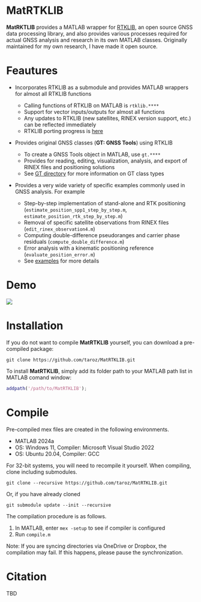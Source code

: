 # MatRTKLIB
**MatRKTLIB** provides a MATLAB wrapper for [RTKLIB](https://github.com/tomojitakasu/RTKLIB), an open source GNSS data processing library, and also provides various processes required for actual GNSS analysis and research in its own MATLAB classes. Originally maintained for my own research, I have made it open source.

# Feautures
- Incorporates RTKLIB as a submodule and provides MATLAB wrappers for almost all RTKLIB functions
  - Calling functions of RTKLIB on MATLAB is `rtklib.****`
  - Support for vector inputs/outputs for almost all functions
  - Any updates to RTKLIB (new satellites, RINEX version support, etc.) can be reflected immediately
  - RTKLIB porting progress is [here](./src/)

- Provides original GNSS classes (**GT: GNSS Tools**) using RTKLIB
  - To create a GNSS Tools object in MATLAB, use `gt.****`
  - Provides for reading, editing, visualization, analysis, and export of RINEX files and positioning solutions
  - See [GT directory](./+gt) for more information on GT class types

- Provides a very wide variety of specific examples commonly used in GNSS analysis. For example
  - Step-by-step implementation of stand-alone and RTK positioning (`estimate_position_spp1_step_by_step.m`, `estimate_position_rtk_step_by_step.m`)
  - Removal of specific satellite observations from RINEX files (`edit_rinex_observation4.m`)
  - Computing double-difference pseudoranges and carrier phase residuals (`compute_double_difference.m`)
  - Error analysis with a kinematic positioning reference (`evaluate_position_error.m`)
  - See [examples](./examples) for more details

# Demo
![](https://github.com/taroz/Misc/blob/master/data/MatRTKLIB/demo.gif?raw=true)

# Installation
If you do not want to compile **MatRTKLIB** yourself, you can download a pre-compiled package:

```shell
git clone https://github.com/taroz/MatRTKLIB.git
```

To install **MatRTKLIB**, simply add its folder path to your MATLAB path list in MATLAB comand window:

```matlab
addpath('/path/to/MatRTKLIB');
```

# Compile
Pre-compiled mex files are created in the following environments.
- MATLAB 2024a
- OS: Windows 11, Compiler: Microsoft Visual Studio 2022
- OS: Ubuntu 20.04, Compiler: GCC

For 32-bit systems, you will need to recompile it yourself.
When compiling, clone including submodules.

```shell
git clone --recursive https://github.com/taroz/MatRTKLIB.git
```

Or, if you have already cloned

```shell
git submodule update --init --recursive
```

The compilation procedure is as follows.
1. In MATLAB, enter `mex -setup` to see if compiler is configured
2. Run `compile.m`

Note: If you are syncing directories via OneDrive or Dropbox, the compilation may fail. 
If this happens, please pause the synchronization.

# Citation
TBD